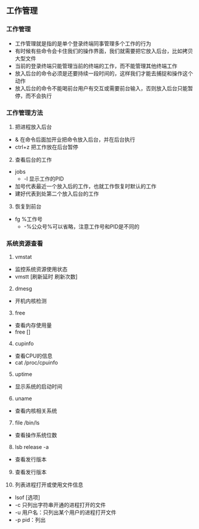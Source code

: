 ## 工作管理
### 工作管理
- 工作管理就是指的是单个登录终端同事管理多个工作的行为
- 有时候有些命令会卡住我们的操作界面，我们就需要把它放入后台，比如拷贝大型文件
- 当前的登录终端只能管理当前的终端的工作，而不能管理其他终端工作
- 放入后台的命令必须是还要持续一段时间的，这样我们才能去捕捉和操作这个动作
- 放入后台的命令不能喝前台用户有交互或需要前台输入，否则放入后台只能暂停，而不会执行

### 工作管理方法
1. 把进程放入后台
- & 在命令后面加开业把命令放入后台，并在后台执行
- ctrl+z 把工作放在后台暂停

2. 查看后台的工作
- jobs
  - -l  显示工作的PID
- 加号代表最近一个放入后的工作，也就工作恢复时默认的工作
- 建好代表到处第二个放入后台的工作

3. 恢复到前台
- fg %工作号
  - -%公众号%可以省略，注意工作号和PID是不同的

### 系统资源查看
1. vmstat
- 监控系统资源使用状态
- vmstt [刷新延时 刷新次数]

2. dmesg
- 开机内核检测

3. free
- 查看内存使用量
- free []

4. cupinfo
- 查看CPU的信息
- cat /proc/cpuinfo

5. uptime
- 显示系统的启动时间

6. uname
- 查看内核相关系统

7. file /bin/ls
- 查看操作系统位数

8. lsb release -a
- 查看发行版本

9. 查看发行版本

10. 列表进程打开或使用文件信息
- lsof [选项]
- -c 只列出字符串开通的进程打开的文件
- -u 用户名：只列出某个用户的进程打开文件
- -p pid：列出